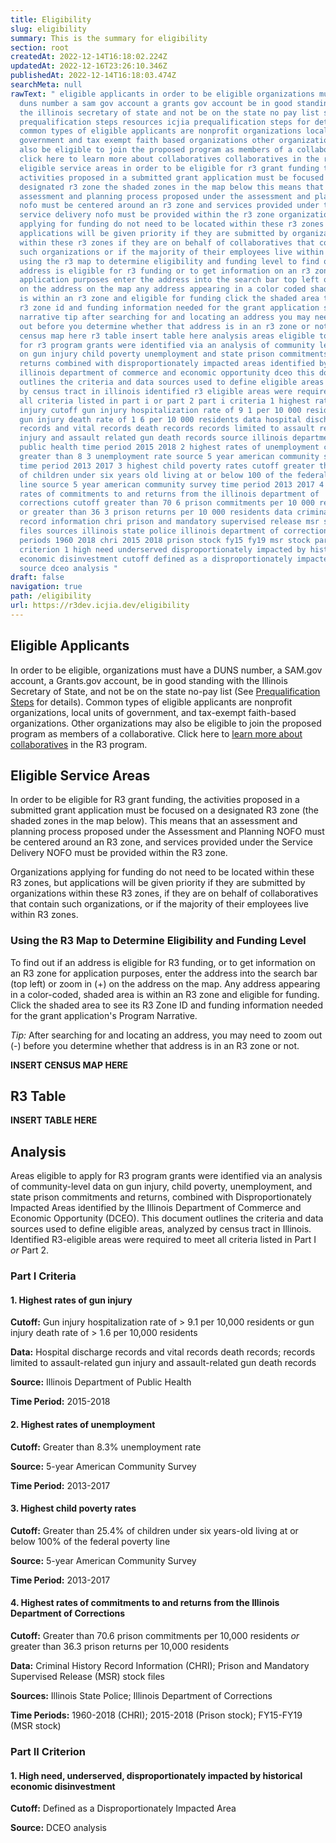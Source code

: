 ```yaml
---
title: Eligibility
slug: eligibility
summary: This is the summary for eligibility
section: root
createdAt: 2022-12-14T16:18:02.224Z
updatedAt: 2022-12-16T23:26:10.346Z
publishedAt: 2022-12-14T16:18:03.474Z
searchMeta: null
rawText: " eligible applicants in order to be eligible organizations must have a
  duns number a sam gov account a grants gov account be in good standing with
  the illinois secretary of state and not be on the state no pay list see
  prequalification steps resources icjia prequalification steps for details
  common types of eligible applicants are nonprofit organizations local units of
  government and tax exempt faith based organizations other organizations may
  also be eligible to join the proposed program as members of a collaborative
  click here to learn more about collaboratives collaboratives in the r3 program
  eligible service areas in order to be eligible for r3 grant funding the
  activities proposed in a submitted grant application must be focused on a
  designated r3 zone the shaded zones in the map below this means that an
  assessment and planning process proposed under the assessment and planning
  nofo must be centered around an r3 zone and services provided under the
  service delivery nofo must be provided within the r3 zone organizations
  applying for funding do not need to be located within these r3 zones but
  applications will be given priority if they are submitted by organizations
  within these r3 zones if they are on behalf of collaboratives that contain
  such organizations or if the majority of their employees live within r3 zones
  using the r3 map to determine eligibility and funding level to find out if an
  address is eligible for r3 funding or to get information on an r3 zone for
  application purposes enter the address into the search bar top left or zoom in
  on the address on the map any address appearing in a color coded shaded area
  is within an r3 zone and eligible for funding click the shaded area to see its
  r3 zone id and funding information needed for the grant application s program
  narrative tip after searching for and locating an address you may need to zoom
  out before you determine whether that address is in an r3 zone or not insert
  census map here r3 table insert table here analysis areas eligible to apply
  for r3 program grants were identified via an analysis of community level data
  on gun injury child poverty unemployment and state prison commitments and
  returns combined with disproportionately impacted areas identified by the
  illinois department of commerce and economic opportunity dceo this document
  outlines the criteria and data sources used to define eligible areas analyzed
  by census tract in illinois identified r3 eligible areas were required to meet
  all criteria listed in part i or part 2 part i criteria 1 highest rates of gun
  injury cutoff gun injury hospitalization rate of 9 1 per 10 000 residents or
  gun injury death rate of 1 6 per 10 000 residents data hospital discharge
  records and vital records death records records limited to assault related gun
  injury and assault related gun death records source illinois department of
  public health time period 2015 2018 2 highest rates of unemployment cutoff
  greater than 8 3 unemployment rate source 5 year american community survey
  time period 2013 2017 3 highest child poverty rates cutoff greater than 25 4
  of children under six years old living at or below 100 of the federal poverty
  line source 5 year american community survey time period 2013 2017 4 highest
  rates of commitments to and returns from the illinois department of
  corrections cutoff greater than 70 6 prison commitments per 10 000 residents
  or greater than 36 3 prison returns per 10 000 residents data criminal history
  record information chri prison and mandatory supervised release msr stock
  files sources illinois state police illinois department of corrections time
  periods 1960 2018 chri 2015 2018 prison stock fy15 fy19 msr stock part ii
  criterion 1 high need underserved disproportionately impacted by historical
  economic disinvestment cutoff defined as a disproportionately impacted area
  source dceo analysis "
draft: false
navigation: true
path: /eligibility
url: https://r3dev.icjia.dev/eligibility
---
```


## Eligible Applicants

In order to be eligible, organizations must have a DUNS number, a SAM.gov account, a Grants.gov account, be in good standing with the Illinois Secretary of State, and not be on the state no-pay list (See [Prequalification Steps](/resources#icjia-prequalification-steps) for details). Common types of eligible applicants are nonprofit organizations, local units of government, and tax-exempt faith-based organizations. Other organizations may also be eligible to join the proposed program as members of a collaborative. Click here to [learn more about collaboratives](/collaboratives) in the R3 program.

## Eligible Service Areas

In order to be eligible for R3 grant funding, the activities proposed in a submitted grant application must be focused on a designated R3 zone (the shaded zones in the map below). This means that an assessment and planning process proposed under the Assessment and Planning NOFO must be centered around an R3 zone, and services provided under the Service Delivery NOFO must be provided within the R3 zone.

Organizations applying for funding do not need to be located within these R3 zones, but applications will be given priority if they are submitted by organizations within these R3 zones, if they are on behalf of collaboratives that contain such organizations, or if the majority of their employees live within R3 zones.

### Using the R3 Map to Determine Eligibility and Funding Level

To find out if an address is eligible for R3 funding, or to get information on an R3 zone for application purposes, enter the address into the search bar (top left) or zoom in (+) on the address on the map. Any address appearing in a color-coded, shaded area is within an R3 zone and eligible for funding. Click the shaded area to see its R3 Zone ID and funding information needed for the grant application's Program Narrative.

_Tip:_ After searching for and locating an address, you may need to zoom out (-) before you determine whether that address is in an R3 zone or not.

**INSERT CENSUS MAP HERE**

## R3 Table

**INSERT TABLE HERE**

## Analysis

Areas eligible to apply for R3 program grants were identified via an analysis of community-level data on gun injury, child poverty, unemployment, and state prison commitments and returns, combined with Disproportionately Impacted Areas identified by the Illinois Department of Commerce and Economic Opportunity (DCEO). This document outlines the criteria and data sources used to define eligible areas, analyzed by census tract in Illinois. Identified R3-eligible areas were required to meet all criteria listed in Part I _or_ Part 2.

### Part I Criteria

<div class="ml-8">

#### 1. Highest rates of gun injury

**Cutoff:** Gun injury hospitalization rate of > 9.1 per 10,000 residents or gun injury death rate of > 1.6 per 10,000 residents

**Data:** Hospital discharge records and vital records death records; records limited to assault-related gun injury and assault-related gun death records

**Source:** Illinois Department of Public Health

**Time Period:** 2015-2018

#### 2. Highest rates of unemployment

**Cutoff:** Greater than 8.3% unemployment rate

**Source:** 5-year American Community Survey

**Time Period:** 2013-2017

#### 3. Highest child poverty rates

**Cutoff:** Greater than 25.4% of children under six years-old living at or below 100% of the federal poverty line

**Source:** 5-year American Community Survey

**Time Period:** 2013-2017

#### 4. Highest rates of commitments to and returns from the Illinois Department of Corrections

**Cutoff:** Greater than 70.6 prison commitments per 10,000 residents _or_ greater than 36.3 prison returns per 10,000 residents

**Data:** Criminal History Record Information (CHRI); Prison and Mandatory Supervised Release (MSR) stock files

**Sources:** Illinois State Police; Illinois Department of Corrections

**Time Periods:** 1960-2018 (CHRI); 2015-2018 (Prison stock); FY15-FY19 (MSR stock)

</div>

### Part II Criterion

<div class="ml-8">

#### 1. High need, underserved, disproportionately impacted by historical economic disinvestment

**Cutoff:** Defined as a Disproportionately Impacted Area

**Source:** DCEO analysis

</div>
